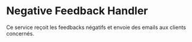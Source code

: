 # Negative Feedback Handler

Ce service reçoit les feedbacks négatifs et envoie des emails aux clients concernés.